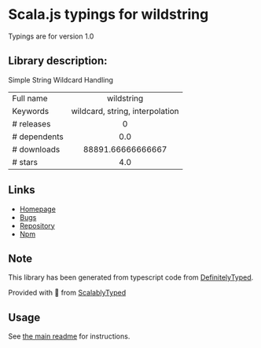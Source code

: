
# Scala.js typings for wildstring

Typings are for version 1.0

## Library description:
Simple String Wildcard Handling

|                    |                 |
| ------------------ | :-------------: |
| Full name          | wildstring |
| Keywords           | wildcard, string, interpolation |
| # releases         | 0 |
| # dependents       | 0.0 |
| # downloads        | 88891.66666666667 |
| # stars            | 4.0 |

## Links
- [Homepage](https://github.com/deltreey/wildstring#readme)
- [Bugs](https://github.com/deltreey/wildstring/issues)
- [Repository](https://github.com/deltreey/wildstring)
- [Npm](https://www.npmjs.com/package/wildstring)
    


## Note
This library has been generated from typescript code from [DefinitelyTyped](https://definitelytyped.org).

Provided with :purple_heart: from [ScalablyTyped](https://github.com/oyvindberg/ScalablyTyped)

## Usage
See [the main readme](../../readme.md) for instructions.


